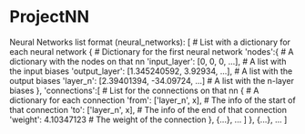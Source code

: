 # ProjectNN




Neural Networks list format (neural_networks):
[                                                               # List with a dictionary for each neural network
    {                                                           # Dictionary for the first neural network
        'nodes':{                                               # A dictionary with the nodes on that nn
            'input_layer': [0, 0, 0, ...],                      # A list with the input biases
            'output_layer': [1.345240592, 3.92934, ...],        # A list with the output biases
            'layer_n': [2.39401394, -34.09724, ...]             # A list with the n-layer biases
        },
        'connections':[                                         # List for the connections on that nn
            {                                                   # A dictionary for each connection
                'from': ['layer_n', x],                         # The info of the start of that connection
                'to': ['layer_n', x],                           # The info of the end of that connection
                'weight': 4.10347123                            # The weight of the connection
            },
            {...}, ...
        ]
    },
    {...}, ...
]